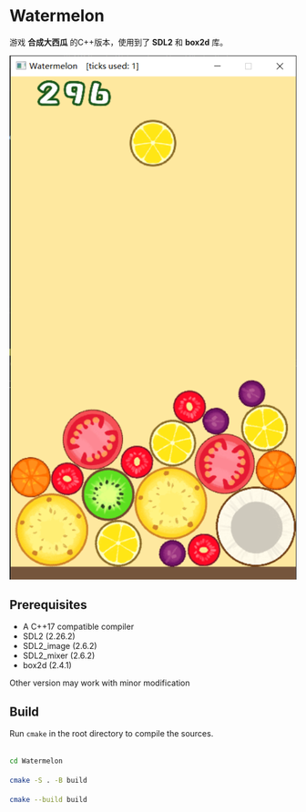 # Watermelon

游戏 **合成大西瓜** 的C++版本，使用到了 **SDL2** 和 **box2d** 库。

![screenshot](./doc/image/screenshot.png)

## Prerequisites

+ A C++17 compatible compiler
+ SDL2 (2.26.2)
+ SDL2_image (2.6.2)
+ SDL2_mixer (2.6.2)
+ box2d (2.4.1)

Other version may work with minor modification

## Build

Run `cmake` in the root directory to compile the sources.

``` bash

cd Watermelon

cmake -S . -B build

cmake --build build
```
